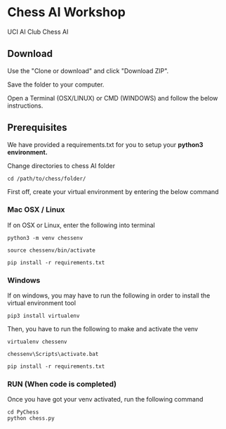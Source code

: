 # Chess AI Workshop
UCI AI Club Chess AI  

## Download

Use the "Clone or download" and click "Download ZIP".

Save the folder to your computer.

Open a Terminal (OSX/LINUX) or CMD (WINDOWS) and follow the below instructions.

## Prerequisites

We have provided a requirements.txt for you to setup your **python3 environment.**

Change directories to chess AI folder
```
cd /path/to/chess/folder/
```

First off, create your virtual environment by entering the below command

### Mac OSX / Linux

If on OSX or Linux, enter the following into terminal
```
python3 -m venv chessenv

source chessenv/bin/activate

pip install -r requirements.txt
```

### Windows

If on windows, you may have to run the following in order to install the virtual environment tool

```
pip3 install virtualenv
```

Then, you have to run the following to make and activate the venv
```
virtualenv chessenv

chessenv\Scripts\activate.bat

pip install -r requirements.txt
```
### RUN (When code is completed)

Once you have got your venv activated, run the following command

```
cd PyChess
python chess.py
```
